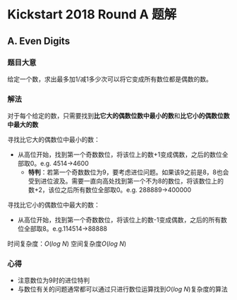 # Kickstart 2018 Round A 题解

## A. Even Digits

### 题目大意

给定一个数，求出最多加1/减1多少次可以将它变成所有数位都是偶数的数。

### 解法

对于每个给定的数，只需要找到**比它大的偶数位数中最小的数**和**比它小的偶数位数中最大的数**

寻找比它大的偶数位中最小的数：
+ 从高位开始，找到第一个奇数数位，将该位上的数+1变成偶数，之后的数位全部取0。e.g. 4514→4600
  + **特判**：若第一个奇数数位为9，要考虑进位问题。如果该9之前是8，8也会受到进位波及。需要一直向高处找到第一个不为8的数位，将该数位上的数+2，该位之后所有数位全部取0。e.g. 288889→400000

寻找比它小的偶数位中最大的数：
+ 从高位开始，找到第一个奇数数位，将该位上的数-1变成偶数，之后的所有数位全部取8。e.g.114514→88888

时间复杂度：$O(log~N)$
空间复杂度$O(log~N)$

### 心得

+ 注意数位为9时的进位特判
+ 与数位有关的问题通常都可以通过只进行数位运算找到$O(log~N)$复杂度的算法